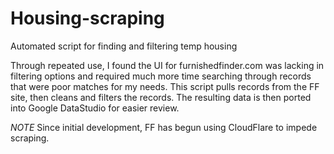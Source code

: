 # Housing-scraping
Automated script for finding and filtering temp housing

Through repeated use, I found the UI for furnishedfinder.com was lacking in filtering options
and required much more time searching through records that were poor matches for my needs.
This script pulls records from the FF site, then cleans and filters the records.
The resulting data is then ported into Google DataStudio for easier review.

*NOTE* Since initial development, FF has begun using CloudFlare to impede scraping.
